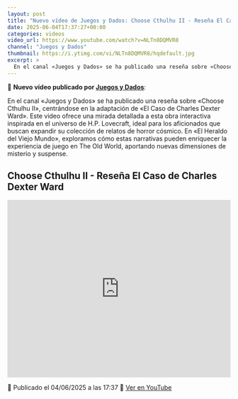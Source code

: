 ```yaml
---
layout: post
title: "Nuevo vídeo de Juegos y Dados: Choose Cthulhu II - Reseña El Caso de Charles Dexter Ward"
date: 2025-06-04T17:37:27+00:00
categories: videos
video_url: https://www.youtube.com/watch?v=NLTn8DQMVR8
channel: "Juegos y Dados"
thumbnail: https://i.ytimg.com/vi/NLTn8DQMVR8/hqdefault.jpg
excerpt: >
  En el canal «Juegos y Dados» se ha publicado una reseña sobre «Choose Cthulhu II», centrándose en la adaptación de «El Caso de Charles Dexter Ward». Este video ofrece una mirada detallada a esta obra interactiva inspirada en el universo de H.P. Lovecraft, ideal para los aficionados que buscan expandir su colección de relatos de horror cósmico. En «El Heraldo del Viejo Mundo», exploramos cómo estas narrativas pueden enriquecer la experiencia de juego en The Old World, aportando nuevas dimensiones de misterio y suspense.
---
```


🎥 **Nuevo vídeo publicado por [Juegos y Dados](https://www.youtube.com/channel/UCKYcuuzvrqrPobA1poIhOBw)**:

En el canal «Juegos y Dados» se ha publicado una reseña sobre «Choose Cthulhu II», centrándose en la adaptación de «El Caso de Charles Dexter Ward». Este video ofrece una mirada detallada a esta obra interactiva inspirada en el universo de H.P. Lovecraft, ideal para los aficionados que buscan expandir su colección de relatos de horror cósmico. En «El Heraldo del Viejo Mundo», exploramos cómo estas narrativas pueden enriquecer la experiencia de juego en The Old World, aportando nuevas dimensiones de misterio y suspense.

## Choose Cthulhu II - Reseña El Caso de Charles Dexter Ward

<iframe width="100%" height="400" src="https://www.youtube.com/embed/NLTn8DQMVR8" frameborder="0" allowfullscreen></iframe>

📅 Publicado el 04/06/2025 a las 17:37
🔗 [Ver en YouTube](https://www.youtube.com/watch?v=NLTn8DQMVR8)
